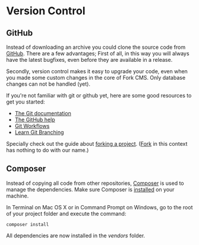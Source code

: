 # Version Control

## GitHub

Instead of downloading an archive you could clone the source code from [GitHub](https://github.com/forkcms/forkcms). There are a few advantages; First of all, in this way you will always have the latest bugfixes, even before they are available in a release.

Secondly, version control makes it easy to upgrade your code, even when you made some custom changes in the core of Fork CMS. Only database changes can not be handled (yet).

If you're not familiar with git or github yet, here are some good resources to get you started:

* [The Git documentation](http://git-scm.com/doc)
* [The GitHub help](https://help.github.com/)
* [Git Workflows](http://documentup.com/skwp/git-workflows-book)
* [Learn Git Branching](http://pcottle.github.io/learnGitBranching/)

Specially check out the guide about [forking a project](https://help.github.com/articles/fork-a-repo). ([Fork](http://en.wikipedia.org/wiki/Fork_(software_development)) in this context has nothing to do with our name.)


## Composer

Instead of copying all code from other repositories, [Composer](http://getcomposer.org) is used to manage the dependencies. Make sure Composer is [installed](http://getcomposer.org/doc/00-intro.md#installation-nix) on your machine.

In Terminal on Mac OS X or in Command Prompt on Windows, go to the root of your project folder and execute the command:

```
composer install
```

All dependencies are now installed in the *vendors* folder.